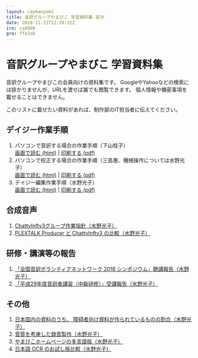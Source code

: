 ```yaml
---
layout: caymanyomi
title: 音訳グループやまびこ 学習資料集 目次
date: 2018-11-21T12:20:32Z
iro: ca8900
gra: ffe3a8
---
```


# 音訳グループやまびこ 学習資料集

音訳グループやまびこの会員向けの資料集です。
GoogleやYahooなどの検索には掛かりませんが、URLを渡せば誰でも閲覧できます。
個人情報や機密事項を載せることはできません。

このリストに載せたい資料があれば、制作部のIT担当者に伝えてください。

## デイジー作業手順

1. パソコンで音訳する場合の作業手順（下山桂子）  
   [画面で読む (html)](onyaku.html) | [印刷する (pdf)](media/onyaku.pdf)
1. パソコンで校正する場合の作業手順（三島惠、機械操作については水野光子）  
   [画面で読む (html)](kousei.html) | [印刷する (pdf)](media/kousei.pdf)
1. デイジー編集作業手順（水野光子）  
   [画面で読む (html)](hensyu.html) | [印刷する (pdf)](media/hensyu.pdf)

## 合成音声

1. [ChattyInfty3グループ作業指針（水野光子）](chatty_group.html)
1. [PLEXTALK Producer と ChattyInfty3 の比較（水野光子）](pproducer.html)

## 研修・講演等の報告

1. [「全国音訳ボランティアネットワーク 2018 シンポジウム」聴講報告（水野光子）](zenkoku20181111.html)
1. [「平成29年度音訳者講習（中級研修）」受講報告（水野光子）](chukyu.html)

## その他

1. [日本国内の資料のうち、 障碍者向け資料が作られているものの割合（水野光子）](livres.html)
1. [音質を考慮した録音製作（水野光子）](quality.html)
1. [やまびこホームページの多言語版（水野光子）](languages.html)
1. [日本語 OCR のお試し版比較（水野光子）](ocr.html)

